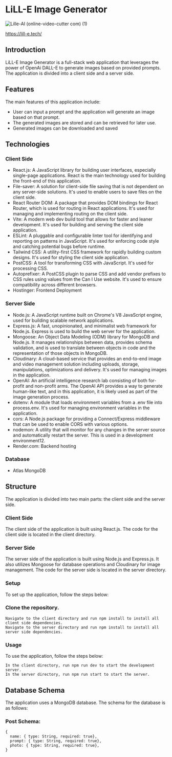 # LiLL-E Image Generator 
![Lille-AI (online-video-cutter com) (1)](https://github.com/LeeAaron702/LiLL-E_ImageGenerator/assets/112150883/60968742-dbaa-4106-b870-f8d9d80d8cfe)

https://lill-e.tech/


## Introduction 

LiLL-E Image Generator is a full-stack web application that leverages the power of OpenAi DALL-E to generate images based on provided prompts.  The application is divided into a client side and a server side.

## Features
The main features of this application include:

- User can input a prompt and the application will generate an image based on that prompt.
- The generated images are stored and can be retrieved for later use.
- Generated images can be downloaded and saved 

## Technologies 

### Client Side 
- React.js: A JavaScript library for building user interfaces, especially single-page applications. React is the main technology used for building the front-end of this application.
- File-saver: A solution for client-side file saving that is not dependent on any server-side solutions. It's used to enable users to save files on the client side.
- React Router DOM: A package that provides DOM bindings for React Router, which is used for routing in React applications. It's used for managing and implementing routing on the client side.
- Vite: A modern web dev build tool that allows for faster and leaner development. It's used for building and serving the client side application.
- ESLint: A pluggable and configurable linter tool for identifying and reporting on patterns in JavaScript. It's used for enforcing code style and catching potential bugs before runtime.
- Tailwind CSS: A utility-first CSS framework for rapidly building custom designs. It's used for styling the client side application.
- PostCSS: A tool for transforming CSS with JavaScript. It's used for processing CSS.
- Autoprefixer: A PostCSS plugin to parse CSS and add vendor prefixes to CSS rules using values from the Can I Use website. It's used to ensure compatibility across different browsers.
- Hostinger: Frontend Deployment 


### Server Side 
- Node.js: A JavaScript runtime built on Chrome's V8 JavaScript engine, used for building scalable network applications.
- Express.js: A fast, unopinionated, and minimalist web framework for Node.js. Express is used to build the web server for the application.
- Mongoose: An Object Data Modeling (ODM) library for MongoDB and Node.js. It manages relationships between data, provides schema validation, and is used to translate between objects in code and the representation of those objects in MongoDB.
- Cloudinary: A cloud-based service that provides an end-to-end image and video management solution including uploads, storage, manipulations, optimizations and delivery. It's used for managing images in the application.
- OpenAI: An artificial intelligence research lab consisting of both for-profit and non-profit arms. The OpenAI API provides a way to generate human-like text, and in this application, it is likely used as part of the image generation process.
- dotenv: A module that loads environment variables from a .env file into process.env. It's used for managing environment variables in the application.
- cors: A Node.js package for providing a Connect/Express middleware that can be used to enable CORS with various options.
- nodemon: A utility that will monitor for any changes in the server source and automatically restart the server. This is used in a development environment​1​​2​.
- Render.com: Backend hosting

### Database 
- Atlas MongoDB

## Structure
The application is divided into two main parts: the client side and the server side.

### Client Side
The client side of the application is built using React.js. The code for the client side is located in the client directory.

### Server Side
The server side of the application is built using Node.js and Express.js. It also utilizes Mongoose for database operations and Cloudinary for image management. The code for the server side is located in the server directory.

### Setup
To set up the application, follow the steps below:

### Clone the repository.
```
Navigate to the client directory and run npm install to install all client side dependencies.
Navigate to the server directory and run npm install to install all server side dependencies.
```
### Usage
To use the application, follow the steps below:
```
In the client directory, run npm run dev to start the development server.
In the server directory, run npm run start to start the server.
```

## Database Schema
The application uses a MongoDB database. The schema for the database is as follows:

### Post Schema:
```
{
  name: { type: String, required: true},  
  prompt: { type: String, required: true},  
  photo: { type: String, required: true},  
}
```



